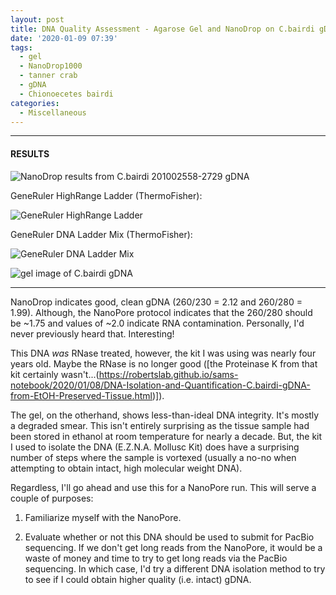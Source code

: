```yaml
---
layout: post
title: DNA Quality Assessment - Agarose Gel and NanoDrop on C.bairdi gDNA
date: '2020-01-09 07:39'
tags:
  - gel
  - NanoDrop1000
  - tanner crab
  - gDNA
  - Chionoecetes bairdi
categories:
  - Miscellaneous
---
```




---

#### RESULTS


![NanoDrop results from C.bairdi 201002558-2729 gDNA](https://github.com/RobertsLab/sams-notebook/blob/master/images/20200109_nanodrop_cbai_gDNA_20102558-2729.PNG?raw=true)

GeneRuler HighRange Ladder (ThermoFisher):

![GeneRuler HighRange Ladder](https://github.com/RobertsLab/resources/blob/master/protocols/Commercial_Protocols/ThermoFisher_GeneRuler_HighRange_DNALadder_50ug.png?raw=true)

GeneRuler DNA Ladder Mix (ThermoFisher):

![GeneRuler DNA Ladder Mix](https://github.com/RobertsLab/resources/blob/master/protocols/Commercial_Protocols/ThermoFisher_OgeneRuler_DNA_Ladder_Mix_F100439.jpg?raw=true)


![gel image of C.bairdi gDNA](https://github.com/RobertsLab/sams-notebook/blob/master/images/20200109_gel_cbairdi-2729_gDNA.jpg?raw=true)

---

NanoDrop indicates good, clean gDNA (260/230 = 2.12 and 260/280 = 1.99). Although, the NanoPore protocol indicates that the 260/280 should be ~1.75 and values of ~2.0 indicate RNA contamination. Personally, I'd never previously heard that. Interesting!

This DNA _was_ RNase treated, however, the kit I was using was nearly four years old. Maybe the RNase is no longer good ([the Proteinase K from that kit certainly wasn't...(https://robertslab.github.io/sams-notebook/2020/01/08/DNA-Isolation-and-Quantification-C.bairdi-gDNA-from-EtOH-Preserved-Tissue.html)]).


The gel, on the otherhand, shows less-than-ideal DNA integrity. It's mostly a degraded smear. This isn't entirely surprising as the tissue sample had been stored in ethanol at room temperature for nearly a decade. But, the kit I used to isolate the DNA (E.Z.N.A. Mollusc Kit) does have a surprising number of steps where the sample is vortexed (usually a no-no when attempting to obtain intact, high molecular weight DNA).

Regardless, I'll go ahead and use this for a NanoPore run. This will serve a couple of purposes:

1. Familiarize myself with the NanoPore.

2. Evaluate whether or not this DNA should be used to submit for PacBio sequencing. If we don't get long reads from the NanoPore, it would be a waste of money and time to try to get long reads via the PacBio sequencing. In which case, I'd try a different DNA isolation method to try to see if I could obtain higher quality (i.e. intact) gDNA.
